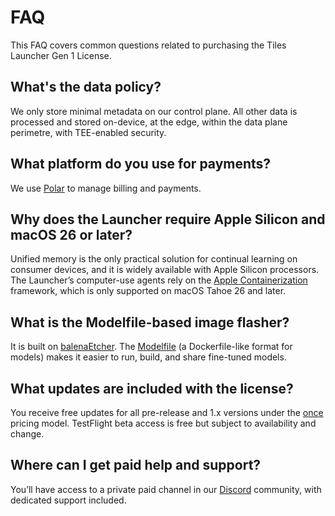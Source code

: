 # FAQ  
This FAQ covers common questions related to purchasing the Tiles Launcher Gen 1 License.  

## What's the data policy?  
We only store minimal metadata on our control plane. All other data is processed and stored on-device, at the edge, within the data plane perimetre, with TEE-enabled security.

## What platform do you use for payments?  
We use [Polar](https://polar.sh/) to manage billing and payments.  

## Why does the Launcher require Apple Silicon and macOS 26 or later?  
Unified memory is the only practical solution for continual learning on consumer devices, and it is widely available with Apple Silicon processors. The Launcher’s computer-use agents rely on the [Apple Containerization](https://github.com/apple/containerization) framework, which is only supported on macOS Tahoe 26 and later.  

## What is the Modelfile-based image flasher?  
It is built on [balenaEtcher](https://etcher.balena.io/). The [Modelfile](https://ollama.readthedocs.io/en/modelfile/) (a Dockerfile-like format for models) makes it easier to run, build, and share fine-tuned models.  

## What updates are included with the license?  
You receive free updates for all pre-release and 1.x versions under the [once](https://once.com/) pricing model. TestFlight beta access is free but subject to availability and change.  

## Where can I get paid help and support?  
You’ll have access to a private paid channel in our [Discord](https://discord.gg/SJWpz4Ugsm) community, with dedicated support included.  
